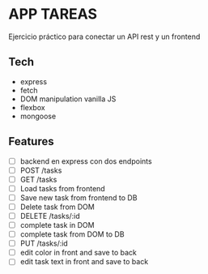 # APP TAREAS

Ejercicio práctico para conectar un API rest y un frontend

## Tech

- express
- fetch
- DOM manipulation vanilla JS
- flexbox
- mongoose

## Features

- [ ] backend en express con dos endpoints
- [ ] POST /tasks
- [ ] GET /tasks
- [ ] Load tasks from frontend
- [ ] Save new task from frontend to DB
- [ ] Delete task from DOM
- [ ] DELETE /tasks/:id
- [ ] complete task in DOM
- [ ] complete task from DOM to DB
- [ ] PUT /tasks/:id
- [ ] edit color in front and save to back
- [ ] edit task text in front and save to back
